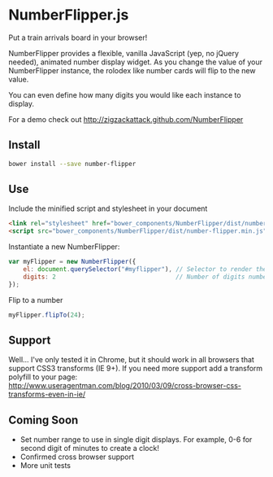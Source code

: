 NumberFlipper.js
=====
Put a train arrivals board in your browser!

NumberFlipper provides a flexible, vanilla JavaScript (yep, no jQuery needed), animated number display widget. As you change the value of your NumberFlipper instance, the rolodex like number cards will flip to the new value.

You can even define how many digits you would like each instance to display.

For a demo check out http://zigzackattack.github.com/NumberFlipper

Install
-------

```bash
bower install --save number-flipper
```

Use
---

Include the minified script and stylesheet in your document

```html
<link rel="stylesheet" href="bower_components/NumberFlipper/dist/number-flipper.css" />
<script src="bower_components/NumberFlipper/dist/number-flipper.min.js"></script>
```

Instantiate a new NumberFlipper:

```javascript
var myFlipper = new NumberFlipper({
	el: document.querySelector("#myflipper"), // Selector to render the NumberFlipper in
	digits: 2                                 // Number of digits number flipper should contain
});
```

Flip to a number

```javascript
myFlipper.flipTo(24);
```

Support
-------

Well... I've only tested it in Chrome, but it should work in all browsers that support CSS3 transforms (IE 9+). If you need more support add a transform polyfill to your page:
http://www.useragentman.com/blog/2010/03/09/cross-browser-css-transforms-even-in-ie/

Coming Soon
-----------

* Set number range to use in single digit displays. For example, 0-6 for second digit of minutes to create a clock!
* Confirmed cross browser support
* More unit tests
